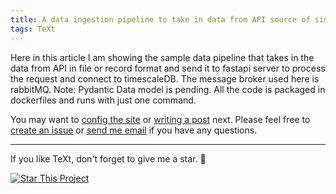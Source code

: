 ```yaml
---
title: A data ingestion pipeline to take in data from API source of simulated wind farm to timescaleDB
tags: TeXt
---
```


Here in this article I am showing the sample data pipeline that takes in the data from API in file or record format and send it to fastapi server to process the request and connect to timescaleDB. The message broker used here is rabbitMQ. Note: Pydantic Data model is pending.
All the code is packaged in dockerfiles and runs with just one command.


You may want to [config the site](https://kitian616.github.io/jekyll-TeXt-theme/docs/en/configuration) or [writing a post](https://kitian616.github.io/jekyll-TeXt-theme/docs/en/writing-posts) next. Please feel free to [create an issue](https://github.com/kitian616/jekyll-TeXt-theme/issues) or [send me email](mailto:kitian616@outlook.com) if you have any questions.

<!--more-->

---

If you like TeXt, don't forget to give me a star. :star2:

[![Star This Project](https://img.shields.io/github/stars/kitian616/jekyll-TeXt-theme.svg?label=Stars&style=social)](https://github.com/kitian616/jekyll-TeXt-theme/)
